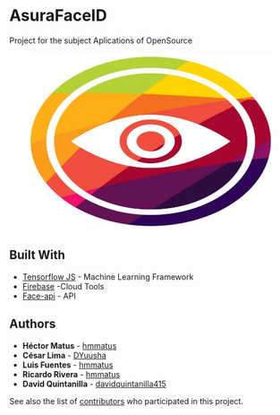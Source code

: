 # AsuraFaceID
Project for the subject Aplications of OpenSource

<p align="center">
  <img src="logo.jpeg" alt="Iron Bank"
       width="438" height="316">
</p>

## Built With

* [Tensorflow JS](https://github.com/tensorflow/tfjs-core) - Machine Learning Framework
* [Firebase](https://firebase.google.com/?hl=es) -Cloud Tools
* [Face-api](https://justadudewhohacks.github.io/face-api.js/docs/globals.html) - API

## Authors

* **Héctor Matus**  - [hmmatus](https://github.com/hmmatus)
* **César Lima**  - [DYuusha](https://github.com/DYuusha)
* **Luis Fuentes**  - [hmmatus](https://github.com/hmmatus)
* **Ricardo Rivera**  - [hmmatus](https://github.com/hmmatus)
* **David Quintanilla** - [davidquintanilla415](https://github.com/davidquintanilla415)

See also the list of [contributors](https://github.com/AsuraFaceID/contributors) who participated in this project.



